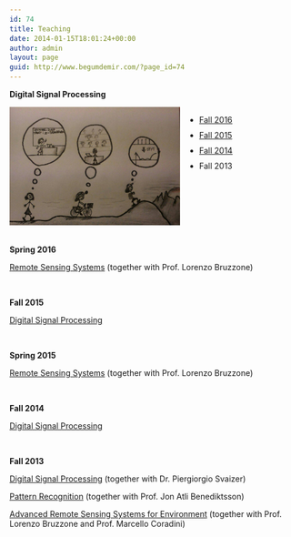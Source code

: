 ```yaml
---
id: 74
title: Teaching
date: 2014-01-15T18:01:24+00:00
author: admin
layout: page
guid: http://www.begumdemir.com/?page_id=74
---
```

<style>
.teaching {
  font-size: 14px;
}

ul.teaching li {
  padding-bottom: 10px;
}
</style>

<p class="teaching">
  <b>Digital Signal Processing</b>
</p>

<div>
  <div style="float:left">
    <img src="assets/images/dsp_1.jpg" width="300px">
  </div>
  <div style="float:left; padding-left:10px;">
    <ul class="teaching">
      <li><a title="Digital Signal Processing" href="http://rslab-tech.disi.unitn.it/moodle/course/view.php?id=11" target="_blank">Fall 2016</a></li>
      <li><a title="Digital Signal Processing" href="http://rslab-tech.disi.unitn.it/moodle/course/view.php?id=8" target="_blank">Fall 2015</a></li>
      <li><a title="Digital Signal Processing" href="http://rslab-tech.disi.unitn.it/moodle/course/view.php?id=3" target="_blank">Fall 2014</a></li>
      <li>Fall 2013</li>
    </ul>
  </div>
  <br style="clear:both;"/>
</div>

<br />

****Spring 2016****

<a title="Remote Sensing Systems" href="http://rslab-tech.disi.unitn.it/moodle/course/view.php?id=10" target="_blank">Remote Sensing Systems</a> (together with Prof. Lorenzo Bruzzone)

&nbsp;

****Fall 2015****

<a title="Digital Signal Processing" href="http://rslab-tech.disi.unitn.it/moodle/course/view.php?id=8" target="_blank">Digital Signal Processing</a>

&nbsp;

****Spring 2015****

<a title="Remote Sensing Systems" href="http://rslab-tech.disi.unitn.it/moodle/course/view.php?id=6" target="_blank">Remote Sensing Systems</a> (together with Prof. Lorenzo Bruzzone)

&nbsp;

****Fall 2014****

<a title="Digital Signal Processing" href="http://rslab-tech.disi.unitn.it/moodle/course/view.php?id=3" target="_blank">Digital Signal Processing</a>

&nbsp;

****Fall 2013****

<a title="Digital Signal Processing" href="http://rslab.disi.unitn.it/corsi/DSP/index.htm" target="_blank">Digital Signal Processing</a> (together with Dr. Piergiorgio Svaizer)

<a title="Pattern Recognition" href="http://rslab.disi.unitn.it/corsi/TTR/index.htm" target="_blank">Pattern Recognition</a> (together with Prof. Jon Atli Benediktsson)

<a title="Advanced Remote Sensing Systems for Environment" href="http://rslab.disi.unitn.it/corsi/ARSSE/index.htm" target="_blank">Advanced Remote Sensing Systems for Environment</a> (together with Prof. Lorenzo Bruzzone and Prof. Marcello Coradini)